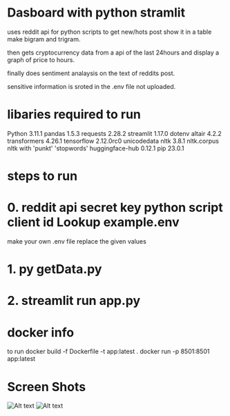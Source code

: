 # Dasboard with python stramlit

uses reddit api for python scripts to get new/hots post show it in a table
make bigram and trigram.

then gets cryptocurrency data from a api of the last 24hours
and display a graph of price to hours.

finally does sentiment analaysis on the text of reddits post.

sensitive information is sroted in the .env file not uploaded.

# libaries required to run


Python                       3.11.1
pandas                       1.5.3
requests                     2.28.2
streamlit                    1.17.0
dotenv
altair                       4.2.2
transformers                 4.26.1
tensorflow                   2.12.0rc0
unicodedata
nltk                         3.8.1
nltk.corpus
nltk with 'punkt' 'stopwords' 
huggingface-hub              0.12.1
pip                          23.0.1

# steps to run

# 0. reddit api secret key python script client id Lookup example.env 
   make your own .env file replace the given values

# 1. py getData.py

# 2. streamlit run app.py

# docker info 
   to run 
   docker build -f Dockerfile -t app:latest .
   docker run -p 8501:8501 app:latest


# Screen Shots

![Alt text](https://raw.githubusercontent.com/ZafeerMahmood/Dashboard-python-/main/pythonDashboard/screenshots/sc1.png?raw=true "1")
![Alt text](https://raw.githubusercontent.com/ZafeerMahmood/Dashboard-python-/main/pythonDashboard/screenshots/sc2.png?raw=true "2")



